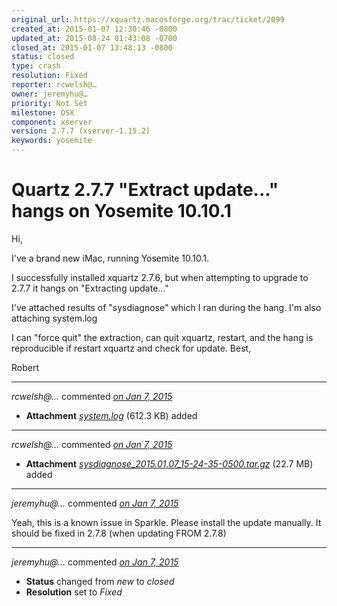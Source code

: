 ```yaml
---
original_url: https://xquartz.macosforge.org/trac/ticket/2099
created_at: 2015-01-07 12:30:46 -0800
updated_at: 2015-08-24 01:43:08 -0700
closed_at: 2015-01-07 13:48:13 -0800
status: closed
type: crash
resolution: Fixed
reporter: rcwelsh@…
owner: jeremyhu@…
priority: Not Set
milestone: OSX
component: xserver
version: 2.7.7 (xserver-1.15.2)
keywords: yosemite
---
```


Quartz 2.7.7 "Extract update..." hangs on Yosemite 10.10.1
==========================================================


Hi,

I've a brand new iMac, running Yosemite 10.10.1.

I successfully installed xquartz 2.7.6, but when attempting to upgrade to 2.7.7 it hangs on "Extracting update..."

I've attached results of "sysdiagnose" which I ran during the hang. I'm also attaching system.log

I can "force quit" the extraction, can quit xquartz, restart, and the hang is reproducible if restart xquartz and check for update.
Best,

Robert



---

*rcwelsh@…* commented *[on Jan 7, 2015](https://xquartz.macosforge.org/trac/attachment/ticket/2099/system.log "January 7, 2015 at 12:31 PM PST")*

-   **Attachment** *[system.log](../attachment/ticket/2099/system.log)* (612.3 KB) added



---

*rcwelsh@…* commented *[on Jan 7, 2015](https://xquartz.macosforge.org/trac/attachment/ticket/2099/sysdiagnose_2015.01.07_15-24-35-0500.tar.gz "January 7, 2015 at 12:32 PM PST")*

-   **Attachment** *[sysdiagnose\_2015.01.07\_15-24-35-0500.tar.gz](../attachment/ticket/2099/sysdiagnose_2015.01.07_15-24-35-0500.tar.gz)* (22.7 MB) added



---

*jeremyhu@…* commented *[on Jan 7, 2015](https://xquartz.macosforge.org/trac/ticket/2099#comment:1 "January 7, 2015 at 1:48 PM PST")*

Yeah, this is a known issue in Sparkle. Please install the update manually. It should be fixed in 2.7.8 (when updating FROM 2.7.8)



---

*jeremyhu@…* commented *[on Jan 7, 2015](https://xquartz.macosforge.org/trac/ticket/2099#comment:2 "January 7, 2015 at 1:48 PM PST")*

-   **Status** changed from *new* to *closed*
-   **Resolution** set to *Fixed*



